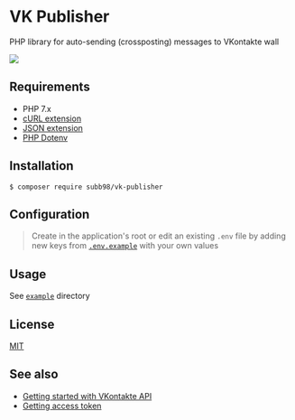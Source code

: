 # VK Publisher
PHP library for auto-sending (crossposting) messages to VKontakte wall

![](https://i.imgur.com/HE1Lq53.png)

## Requirements

- PHP 7.x
- [cURL extension](http://php.net/manual/en/curl.installation.php)
- [JSON extension](http://php.net/manual/en/json.installation.php)
- [PHP Dotenv](https://github.com/vlucas/phpdotenv)

## Installation

```
$ composer require subb98/vk-publisher
```

## Configuration

> Create in the application's root or edit an existing `.env` file by adding new keys from [`.env.example`](./.env.example) with your own values

## Usage
See [`example`](./example) directory

## License
[MIT](https://opensource.org/licenses/MIT)

## See also

- [Getting started with VKontakte API](https://vk.com/dev/first_guide)
- [Getting access token](https://vk.com/dev/access_token)
